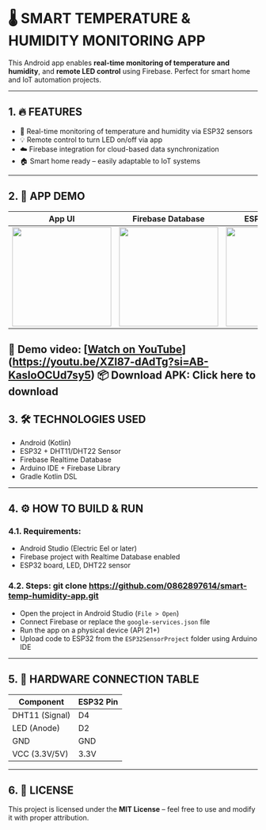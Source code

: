 # 🌡️ SMART TEMPERATURE & HUMIDITY MONITORING APP

This Android app enables **real-time monitoring of temperature and humidity**, and **remote LED control** using Firebase. Perfect for smart home and IoT automation projects.

---

## 1. 🔥 FEATURES

- 📡 Real-time monitoring of temperature and humidity via ESP32 sensors
- 💡 Remote control to turn LED on/off via app
- ☁️ Firebase integration for cloud-based data synchronization
- 🏠 Smart home ready – easily adaptable to IoT systems

---

## 2. 📱 APP DEMO

| App UI | Firebase Database | ESP32 & Sensor |
|--------|-------------------|----------------|
| <img src="https://github.com/user-attachments/assets/78c19ba1-7df3-468e-840f-49366538138a" width="200"/> | <img src="https://github.com/user-attachments/assets/6e165d5e-f56b-402b-9f74-3618a6f45905" width="200"/> | <img src="https://github.com/user-attachments/assets/827856b9-8fab-49b0-a3c7-9370f5360036" width="200"/> |
 

🎥 **Demo video**: [[Watch on YouTube](https://www.youtube.com/watch?v=your-video-id)](https://youtu.be/XZl87-dAdTg?si=AB-KasloOCUd7sy5)
📦  Download APK: Click here to download
---

## 3. 🛠️ TECHNOLOGIES USED

- Android (Kotlin)
- ESP32 + DHT11/DHT22 Sensor
- Firebase Realtime Database
- Arduino IDE + Firebase Library
- Gradle Kotlin DSL

---

## 4. ⚙️ HOW TO BUILD & RUN

### 4.1. Requirements:
- Android Studio (Electric Eel or later)
- Firebase project with Realtime Database enabled
- ESP32 board, LED, DHT22 sensor

### 4.2. Steps: git clone https://github.com/0862897614/smart-temp-humidity-app.git


- Open the project in Android Studio (`File > Open`)
- Connect Firebase or replace the `google-services.json` file
- Run the app on a physical device (API 21+)
- Upload code to ESP32 from the `ESP32SensorProject` folder using Arduino IDE

---

## 5. 🔌 HARDWARE CONNECTION TABLE

| Component        | ESP32 Pin  |
|------------------|------------|
| DHT11 (Signal)   | D4         |
| LED (Anode)      | D2         |
| GND              | GND        |
| VCC (3.3V/5V)    | 3.3V       |



---

## 6. 📄 LICENSE

This project is licensed under the **MIT License** – feel free to use and modify it with proper attribution.
